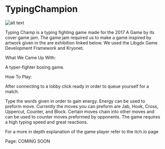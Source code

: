 # TypingChampion

![alt text](http://famicase.com/17/softs/147.jpg)

Typing Champ is a typing fighting game made for the 2017 A Game by its cover game jam. The game jam required us to make a game inspired by artwork given in the are exhibition linked below. We used the Libgdx Game Development Framework and Kryonet.

What We Came Up With:

A typer-fighter boxing game. 

How To Play:

After connecting to a lobby click ready in order to queue yourself for a match. 

Type the words given in order to gain energy. Energy can be used to preform move. Currently the moves you can preform are Jab, Hook, Cross, Uppercut, Counter, and Block.
Certain moves chain into other moves and can be used to counter moves preformed by opponents. The game requires a high typing speed and great reactions.

For a more in depth explanation of the game player refer to the itch.io page

Page: COMING SOON
